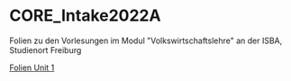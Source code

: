 # CORE_Intake2022A


Folien zu den Vorlesungen im Modul "Volkswirtschaftslehre" an der ISBA, Studienort Freiburg

[Folien Unit 1](https://isba-university.github.io/CORE_Intake2022A/Rmd/Unit_01.html#1)
